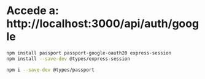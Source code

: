 # Accede a: http://localhost:3000/api/auth/google

```sh
npm install passport passport-google-oauth20 express-session
npm install --save-dev @types/express-session

npm i --save-dev @types/passport
```
